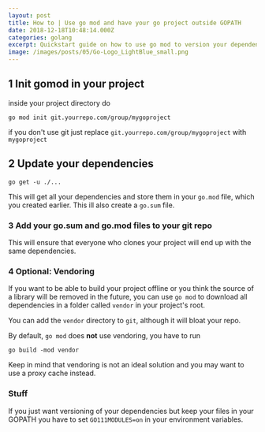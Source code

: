 ```yaml
---
layout: post
title: How to | Use go mod and have your go project outside GOPATH
date: 2018-12-18T10:48:14.000Z
categories: golang
excerpt: Quickstart guide on how to use go mod to version your dependencies and keep your go projects outside your go path
image: /images/posts/05/Go-Logo_LightBlue_small.png
---
```

## 1 Init gomod in your project

inside your project directory do

```
go mod init git.yourrepo.com/group/mygoproject
```

if you don't use git just replace `git.yourrepo.com/group/mygoproject` with `mygoproject`

## 2 Update your dependencies

```
go get -u ./...
```

This will get all your dependencies and store them in your `go.mod` file, which you created earlier. This ill also create a `go.sum` file.

### 3 Add your go.sum and go.mod files to your git repo

This will ensure that everyone who clones your project will end up with the same dependencies.

### 4 Optional: Vendoring

If you want to be able to build your project offline or you think the source of a library will be removed in the future, you can use `go mod` to download all dependencies in a folder called `vendor` in your project's root. 

You can add the `vendor` directory to `git`, although it will bloat your repo.

By default, `go mod` does **not** use vendoring, you have to run

```
go build -mod vendor
```

Keep in mind that vendoring is not an ideal solution and you may want to use a proxy cache instead.

### Stuff

If you just want versioning of your dependencies but keep your files in your GOPATH you have to set `GO111MODULES=on` in your environment variables.
